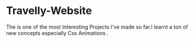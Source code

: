 # Travelly-Website
The is one of the most Interesting Projects I've made so far.I learnt a ton of new concepts especially Css Animations .
